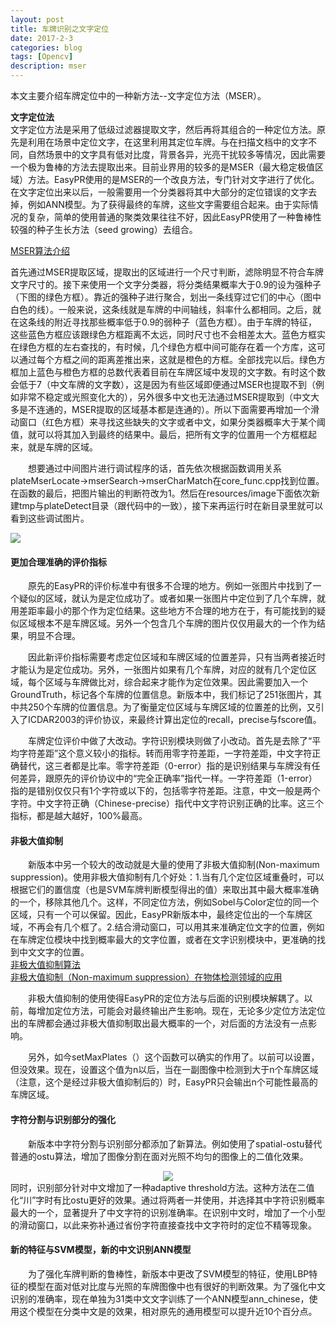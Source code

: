 ```yaml
---
layout: post
title: 车牌识别之文字定位
date: 2017-2-3
categories: blog
tags: [Opencv]
description: mser
---
```


本文主要介绍车牌定位中的一种新方法--文字定位方法（MSER）。          

**文字定位法**       
文字定位方法是采用了低级过滤器提取文字，然后再将其组合的一种定位方法。原先是利用在场景中定位文字，在这里利用其定位车牌。与在扫描文档中的文字不同，自然场景中的文字具有低对比度，背景各异，光亮干扰较多等情况，因此需要一个极为鲁棒的方法去提取出来。目前业界用的较多的是MSER（最大稳定极值区域）方法。EasyPR使用的是MSER的一个改良方法，专门针对文字进行了优化。在文字定位出来以后，一般需要用一个分类器将其中大部分的定位错误的文字去掉，例如ANN模型。为了获得最终的车牌，这些文字需要组合起来。由于实际情况的复杂，简单的使用普通的聚类效果往往不好，因此EasyPR使用了一种鲁棒性较强的种子生长方法（seed growing）去组合。   

[MSER算法介绍](http://blog.csdn.net/pirlck/article/details/52846550)   

首先通过MSER提取区域，提取出的区域进行一个尺寸判断，滤除明显不符合车牌文字尺寸的。接下来使用一个文字分类器，将分类结果概率大于0.9的设为强种子（下图的绿色方框）。靠近的强种子进行聚合，划出一条线穿过它们的中心（图中白色的线）。一般来说，这条线就是车牌的中间轴线，斜率什么都相同。之后，就在这条线的附近寻找那些概率低于0.9的弱种子（蓝色方框）。由于车牌的特征，这些蓝色方框应该跟绿色方框距离不太远，同时尺寸也不会相差太大。蓝色方框实在绿色方框的左右查找的，有时候，几个绿色方框中间可能存在着一个方库，这可以通过每个方框之间的距离差推出来，这就是橙色的方框。全部找完以后。绿色方框加上蓝色与橙色方框的总数代表着目前在车牌区域中发现的文字数。有时这个数会低于7（中文车牌的文字数），这是因为有些区域即便通过MSER也提取不到（例如非常不稳定或光照变化大的），另外很多中文也无法通过MSER提取到（中文大多是不连通的，MSER提取的区域基本都是连通的）。所以下面需要再增加一个滑动窗口（红色方框）来寻找这些缺失的文字或者中文，如果分类器概率大于某个阈值，就可以将其加入到最终的结果中。最后，把所有文字的位置用一个方框框起来，就是车牌的区域。

　　想要通过中间图片进行调试程序的话，首先依次根据函数调用关系plateMserLocate->mserSearch->mserCharMatch在core_func.cpp找到位置。在函数的最后，把图片输出的判断符改为1。然后在resources/image下面依次新建tmp与plateDetect目录（跟代码中的一致），接下来再运行时在新目录里就可以看到这些调试图片。

![](http://images2015.cnblogs.com/blog/673793/201607/673793-20160705114756686-1108839327.jpg)

#### 更加合理准确的评价指标

　　原先的EasyPR的评价标准中有很多不合理的地方。例如一张图片中找到了一个疑似的区域，就认为是定位成功了。或者如果一张图片中定位到了几个车牌，就用差距率最小的那个作为定位结果。这些地方不合理的地方在于，有可能找到的疑似区域根本不是车牌区域。另外一个包含几个车牌的图片仅仅用最大的一个作为结果，明显不合理。

　　因此新评价指标需要考虑定位区域和车牌区域的位置差异，只有当两者接近时才能认为是定位成功。另外，一张图片如果有几个车牌，对应的就有几个定位区域，每个区域与车牌做比对，综合起来才能作为定位效果。因此需要加入一个GroundTruth，标记各个车牌的位置信息。新版本中，我们标记了251张图片，其中共250个车牌的位置信息。为了衡量定位区域与车牌区域的位置差的比例，又引入了ICDAR2003的评价协议，来最终计算出定位的recall，precise与fscore值。

　　车牌定位评价中做了大改动。字符识别模块则做了小改动。首先是去除了“平均字符差距”这个意义较小的指标。转而用零字符差距，一字符差距，中文字符正确替代，这三者都是比率。零字符差距（0-error）指的是识别结果与车牌没有任何差异，跟原先的评价协议中的“完全正确率”指代一样。一字符差距（1-error）指的是错别仅仅只有1个字符或以下的，包括零字符差距。注意，中文一般是两个字符。中文字符正确（Chinese-precise）指代中文字符识别正确的比率。这三个指标，都是越大越好，100%最高。

#### 非极大值抑制    
　　新版本中另一个较大的改动就是大量的使用了非极大值抑制(Non-maximum suppression)。使用非极大值抑制有几个好处：1.当有几个定位区域重叠时，可以根据它们的置信度（也是SVM车牌判断模型得出的值）来取出其中最大概率准确的一个，移除其他几个。这样，不同定位方法，例如Sobel与Color定位的同一个区域，只有一个可以保留。因此，EasyPR新版本中，最终定位出的一个车牌区域，不再会有几个框了。2.结合滑动窗口，可以用其来准确定位文字的位置，例如在车牌定位模块中找到概率最大的文字位置，或者在文字识别模块中，更准确的找到中文文字的位置。    
[非极大值抑制算法](http://www.cnblogs.com/liekkas0626/p/5219244.html)           
[非极大值抑制（Non-maximum suppression）在物体检测领域的应用](http://blog.csdn.net/pb09013037/article/details/45477591)

　　非极大值抑制的使用使得EasyPR的定位方法与后面的识别模块解耦了。以前，每增加定位方法，可能会对最终输出产生影响。现在，无论多少定位方法定位出的车牌都会通过非极大值抑制取出最大概率的一个，对后面的方法没有一点影响。

　　另外，如今setMaxPlates（）这个函数可以确实的作用了。以前可以设置，但没效果。现在，设置这个值为n以后，当在一副图像中检测到大于n个车牌区域（注意，这个是经过非极大值抑制后的）时，EasyPR只会输出n个可能性最高的车牌区域。

#### 字符分割与识别部分的强化      
　　新版本中字符分割与识别部分都添加了新算法。例如使用了spatial-ostu替代普通的ostu算法，增加了图像分割在面对光照不均匀的图像上的二值化效果。
   
<center><img src="http://images2015.cnblogs.com/blog/673793/201607/673793-20160703120322906-1969744626.jpg"></center>
同时，识别部分针对中文增加了一种adaptive threshold方法。这种方法在二值化“川”字时有比ostu更好的效果。通过将两者一并使用，并选择其中字符识别概率最大的一个，显著提升了中文字符的识别准确率。在识别中文时，增加了一个小型的滑动窗口，以此来弥补通过省份字符直接查找中文字符时的定位不精等现象。


#### 新的特征与SVM模型，新的中文识别ANN模型

　　为了强化车牌判断的鲁棒性，新版本中更改了SVM模型的特征，使用LBP特征的模型在面对低对比度与光照的车牌图像中也有很好的判断效果。为了强化中文识别的准确率，现在单独为31类中文文字训练了一个ANN模型ann_chinese，使用这个模型在分类中文是的效果，相对原先的通用模型可以提升近10个百分点。


